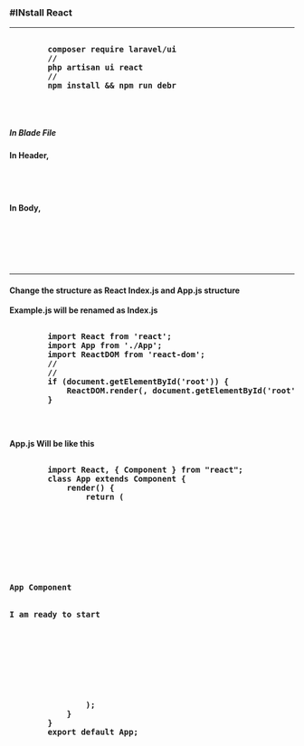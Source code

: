 <!DOCTYPE html>
<html lang="en">

<head>
    <meta charset="UTF-8">
    <meta http-equiv="X-UA-Compatible" content="IE=edge">
    <meta name="viewport" content="width=device-width, initial-scale=1.0">
    <title>Document</title>
</head>

<body>
    <h3>#INstall React</h3>
    <hr>
    <pre><b>
        composer require laravel/ui
        //
        php artisan ui react
        //
        npm install && npm run debr 
    </b></pre>
    <br>
    <h5>In Blade File</h5>
    <p><b>In Header,</b></p>
    <pre><b>
        <link href="/css/app.css" rel="stylesheet">
    </b></pre>
    <p><b>In Body,</b></p>
    <pre><b>
        <div id="root"></div>
        <script src="/js/app.js"></script>
    </b></pre>
        <hr>
    <h4>Change the structure as React Index.js and App.js structure</h4>
    <p><b>Example.js will be renamed as Index.js</b></p>
    <pre><b>
        import React from 'react';
        import App from './App';
        import ReactDOM from 'react-dom';
        //
        //
        if (document.getElementById('root')) {
            ReactDOM.render(<App />, document.getElementById('root'));
        }
    </b></pre>
    <br>
    <p><b>App.js Will be like this</b></p>
    <pre><b>
        import React, { Component } from "react";
        class App extends Component {
            render() {
                return (
                    <div className="container">
                        <div className="row justify-content-center">
                            <div className="col-md-8">
                                <div className="card">
                                    <div className="card-header">App Component</div>
                                    <div className="card-body">I am ready to start</div>
                                </div>
                            </div>
                        </div>
                    </div>
                );
            }
        }
        export default App;
    </b></pre>
</body>

</html>
